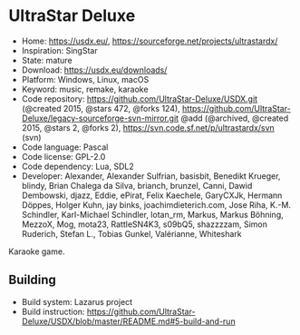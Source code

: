 # UltraStar Deluxe

- Home: https://usdx.eu/, https://sourceforge.net/projects/ultrastardx/
- Inspiration: SingStar
- State: mature
- Download: https://usdx.eu/downloads/
- Platform: Windows, Linux, macOS
- Keyword: music, remake, karaoke
- Code repository: https://github.com/UltraStar-Deluxe/USDX.git (@created 2015, @stars 472, @forks 124), https://github.com/UltraStar-Deluxe/legacy-sourceforge-svn-mirror.git @add (@archived, @created 2015, @stars 2, @forks 2), https://svn.code.sf.net/p/ultrastardx/svn (svn)
- Code language: Pascal
- Code license: GPL-2.0
- Code dependency: Lua, SDL2
- Developer: Alexander, Alexander Sulfrian, basisbit, Benedikt Krueger, blindy, Brian Chalega da Silva, brianch, brunzel, Canni, Dawid Dembowski, djazz, Eddie, ePirat, Felix Kaechele, GaryCXJk, Hermann Döppes, Holger Kuhn, jay binks, joachimdieterich.com, Jose Riha, K.-M. Schindler, Karl-Michael Schindler, lotan_rm, Markus, Markus Böhning, MezzoX, Mog, mota23, RattleSN4K3, s09bQ5, shazzzzam, Simon Ruderich, Stefan L., Tobias Gunkel, Valérianne, Whiteshark

Karaoke game.

## Building

- Build system: Lazarus project
- Build instruction: https://github.com/UltraStar-Deluxe/USDX/blob/master/README.md#5-build-and-run
